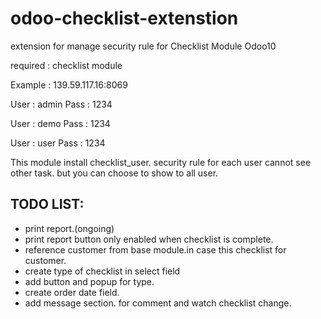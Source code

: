 # odoo-checklist-extenstion

extension for manage security rule for Checklist Module Odoo10

required : checklist module

Example : 139.59.117.16:8069

User : admin
Pass : 1234

User : demo
Pass : 1234

User : user
Pass : 1234


This module install checklist_user. security rule for each user cannot see other task. but you can choose to show to all user.

## TODO LIST:
* print report.(ongoing)
* print report button only enabled when checklist is complete.
* reference customer from base module.in case this checklist for customer.
* create type of checklist in select field 
* add button and popup for type.
* create order date field.
* add message section. for comment and watch checklist change.

